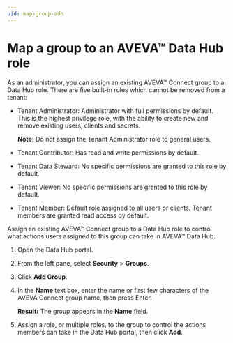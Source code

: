 ```yaml
---
uid: map-group-adh
---
```


# Map a group to an AVEVA™ Data Hub role

As an administrator, you can assign an existing AVEVA™ Connect group to a Data Hub role. There are five built-in roles which cannot be removed from a tenant:

* Tenant Administrator: Administrator with full permissions by default. This is the highest privilege role, with the ability to create new and remove existing users, clients and secrets.

  **Note:** Do not assign the Tenant Administrator role to general users.

* Tenant Contributor: Has read and write permissions by default.

* Tenant Data Steward: No specific permissions are granted to this role by default.

* Tenant Viewer: No specific permissions are granted to this role by default.

* Tenant Member: Default role assigned to all users or clients. Tenant members are granted read access by default.

Assign an existing AVEVA™ Connect group to a Data Hub role to control what actions users assigned to this group can take in AVEVA™ Data Hub.

1. Open the Data Hub portal.

1. From the left pane, select **Security** > **Groups**.
 
1. Click **Add Group**.
 
1. In the **Name** text box, enter the name or first few characters of the AVEVA Connect group name, then press Enter.

   **Result:** The group appears in the **Name** field.
 
1. Assign a role, or multiple roles, to the group to control the actions members can take in the Data Hub portal, then click **Add**. 
